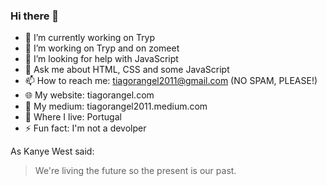 <!--
**tiagorangel2011/tiagorangel2011** is a ✨ _special_ ✨ repository because its `README.md` (this file) appears on your GitHub profile.
-->

### Hi there 👋


* 🔭 I’m currently working on Tryp
* 👯 I’m working on Tryp and on zomeet
* 🤔 I’m looking for help with JavaScript
* 💬 Ask me about HTML, CSS and some JavaScript
* 📫 How to reach me: tiagorangel2011@gmail.com (NO SPAM, PLEASE!)
* 🌐 My website: tiagorangel.com
* 📜 My medium: tiagorangel2011.medium.com
* 🎌 Where I live: Portugal
* ⚡ Fun fact: I'm not a devolper


As Kanye West said:
> We're living the future so
> the present is our past.


